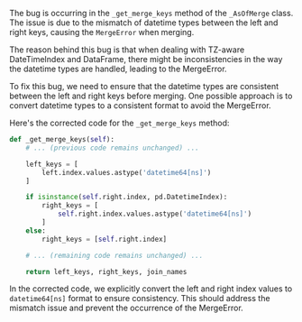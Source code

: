 The bug is occurring in the `_get_merge_keys` method of the `_AsOfMerge` class. The issue is due to the mismatch of datetime types between the left and right keys, causing the `MergeError` when merging.

The reason behind this bug is that when dealing with TZ-aware DateTimeIndex and DataFrame, there might be inconsistencies in the way the datetime types are handled, leading to the MergeError.

To fix this bug, we need to ensure that the datetime types are consistent between the left and right keys before merging. One possible approach is to convert datetime types to a consistent format to avoid the MergeError.

Here's the corrected code for the `_get_merge_keys` method:

```python
def _get_merge_keys(self):
    # ... (previous code remains unchanged) ...

    left_keys = [
        left.index.values.astype('datetime64[ns]')
    ]

    if isinstance(self.right.index, pd.DatetimeIndex):
        right_keys = [
            self.right.index.values.astype('datetime64[ns]')
        ]
    else:
        right_keys = [self.right.index]

    # ... (remaining code remains unchanged) ...

    return left_keys, right_keys, join_names
```

In the corrected code, we explicitly convert the left and right index values to `datetime64[ns]` format to ensure consistency. This should address the mismatch issue and prevent the occurrence of the MergeError.